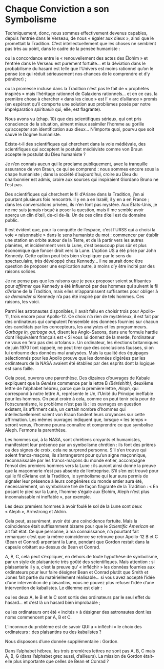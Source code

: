 # Chaque Conviction a son Symbolisme

Techniquement, donc, nous sommes effectivement devenus capables, depuis l’entrée dans le Verseau, de nous « égaler aux dieux », ainsi que le promettait la Tradition. C’est intellectuellement que les choses ne semblent pas très au point, dans le cadre de la pensée humaniste :

ou la concordance entre le « renouvellement des actes des Élohim » et l’entrée dans le Verseau est purement fortuite... et la déviation dans le probabilisme du hasard est telle que l’Univers est moins rationnel qu’on le pense (ce qui réduit sérieusement nos chances de le comprendre et d’y pénétrer) ;

ou la promesse incluse dans la Tradition n’est pas le fait de « prophètes inspirés » mais l’héritage rationnel de Galaxiens rationnels... et en ce cas, la première chose à chercher « dans les cieux » est l’ « arc d’alliance » promis (en espérant qu’il comporte une solution aux problèmes posés par notre impréparation *spirituelle* qui, elle, est flagrante).

<span id="e9782221228517_c16-st1.xhtml#page-227"></span>

Nous avons vu (chap. 10) que des scientifiques sérieux, qui ont pris conscience de la situation, aiment mieux assimiler l’homme au gorille qu’accepter son identification aux dieux... N’importe quoi, pourvu que soit sauvé le Dogme humaniste.

Existe-t-il des scientifiques qui cherchent dans la voie médiévale, des scientifiques qui acceptent le postulat médiéviste comme von Braun accepte le postulat du Dieu humaniste ?

Je n’en connais aucun qui le proclame publiquement, avec la tranquille assurance de von Braun, ce qui se comprend : nous sommes encore sous la chape humaniste ; dans la société d’aujourd’hui, croire au Dieu du charbonnier est admis, croire aux sources qui inspiraient Giordano Bruno ne l’est pas.

Des scientifiques qui cherchent le fil d’Ariane dans la Tradition, j’en ai pourtant plusieurs fois rencontré. Il y en a en Israël, il y en a en France ; dans les conversations privées, ils n’en font pas mystère. Aux États-Unis, je ne me suis jamais risqué à poser la question, mais il me semble avoir aperçu un clin d’œil, de-ci de-là. Un de ces clins d’œil est du domaine public.

Il est évident que, pour la conquête de l’espace, c’est l’URSS qui a choisi la voie « raisonnable » dans le sens humaniste du mot : commencer par établir une station en orbite autour de la Terre, et de là partir vers les autres planètes, et incidemment vers la Lune, c’est beaucoup plus sûr et plus économique que foncer droit vers la Lune. L’option US a été prise par John Kennedy. Cette option peut très bien s’expliquer par le sens du spectaculaire, très développé chez Kennedy... il ne saurait donc être question de proposer une explication autre, à moins d’y être incité par des raisons solides.

Je ne pense pas que les raisons que je peux proposer soient suffisantes pour *affirmer* que Kennedy a été influencé par des hommes qui suivent le fil d’Ariane de la Tradition, mais elles m’apparaissent suffisantes pour <span id="e9782221228517_c16-st1.xhtml#page-228"></span>obliger à *se demander si* Kennedy n’a pas été inspiré par de tels hommes. Ces raisons, les voici.

Parmi les astronautes disponibles, il avait fallu en choisir trois pour Apollo-11, trois encore pour Apollo-12. Ce choix n’a rien de mystérieux, il est fait par des ordinateurs qui computent l’ensemble des données fournies sur chacun des candidats par les concepteurs, les analystes et les programmeurs. *Garbage in, garbage out,* disent les Anglo-Saxons, dans une formule hardie dont l’équivalent français est « Si vous lui donnez de la merde, l’ordinateur ne vous en fera pas des ortolans ». Un ordinateur, les élections britanniques de juin 1970 l’ont rappelé, ne peut tirer que des conclusions fausses, si on lui enfourne des données mal analysées. Mais la qualité des équipages sélectionnés pour les Apollo prouve que les données digérées par les ordinateurs de la NASA avaient été établies par des esprits dont la logique est sans faille.

Cela posé, ouvrons une parenthèse. Des dizaines d’ouvrages de Kabale expliquent que la *Genèse* commence par la lettre B *(Béréshith),* deuxième lettre de l’alphabet hébreu, parce que la première lettre, *Aleph,* qui correspond à notre lettre A, représente le Un, l’Unité du Principe ineffable pour les hommes. On peut croire à cela, comme on peut tenir cela pour de l’obscurantisme, le problème n’est pas là : les ouvrages en question existent, ils affirment cela, un certain nombre d’hommes qui intellectuellement valent von Braun fondent leurs croyances sur cette affirmation. Les mêmes ouvrages indiquent que, lorsque « les temps » seront venus, l’homme pourra connaître et comprendre ce que symbolise Aleph. Fermons la parenthèse.

Les hommes qui, à la NASA, sont chrétiens croyants et humanistes, manifestent leur présence par un symbolisme chrétien : ils font des prières ou des signes de croix, cela ne surprend personne. S’il s’en trouve qui soient francs-maçons, ils s’arrangeront pour qu’un signe <span id="e9782221228517_c16-st1.xhtml#page-229"></span>maçonnique, reconnaissable par les francs-maçons du monde entier, accompagne l’envol des premiers hommes vers la Lune : ils auront ainsi donné la preuve que la maçonnerie n’est pas absente de l’entreprise. S’il s’en est trouvé pour qui le fil d’Ariane est la Tradition, le symbolisme qui leur aura permis de signaler leur présence à leurs congénères du monde entier aura été, nécessairement, un symbolisme tiré de façon flagrante de la Tradition : « En posant le pied sur la Lune, l’homme s’égale aux Élohim, Aleph n’est plus inconnaissable ni ineffable », par exemple.

Les deux premiers hommes à avoir foulé le sol de la Lune sont deux « Aleph », Armstrong et Aldrin.

Cela peut, assurément, avoir été une coïncidence fortuite. Mais la coïncidence était suffisamment bizarre pour que le *Scientific American* en ait fait état. Ce que personne, à ma connaissance, n’a pourtant fait remarquer c’est que la même coïncidence se retrouve pour Apollo-12 B et C (Bean et Conrad) arpentant la Lune, pendant que Gordon restait dans la capsule orbitant au-dessus de Bean et Conrad.

A, B, C, cela peut s’expliquer, en dehors de toute hypothèse de symbolisme, par un style de plaisanterie très goûté des scientifiques. Mais attention : si plaisanterie il y a, c’est la preuve qu’ « infléchir » les données fournies aux ordinateurs pour leur faire désigner Bean et Conrad plutôt que Smith et Jones fait partie du matériellement réalisable... si vous avez accepté l’idée d’une intervention de plaisantins, vous ne pouvez plus refuser l’idée d’une intervention de kabalistes. Le dilemme est clair :

ou les deux A, le B et le C sont sortis des ordinateurs par le seul effet du hasard... et c’est là un hasard bien improbable ;

ou les ordinateurs ont été « incités » à désigner des astronautes dont les noms commencent par A, B et C.

<span id="e9782221228517_c16-st1.xhtml#page-230"></span>

L’inconnue du problème est de savoir QUI a « infléchi » le choix des ordinateurs : des plaisantins ou des kabalistes ?

Nous disposons d’une donnée supplémentaire : Gordon.

Dans l’alphabet hébreu, les trois premières lettres ne sont pas A, B, C mais A, B, G (dans l’alphabet grec aussi, d’ailleurs). La mission de Gordon était-elle plus importante que celles de Bean et Conrad ?

<span id="e9782221228517_c16-st1.xhtml#title76"></span>

